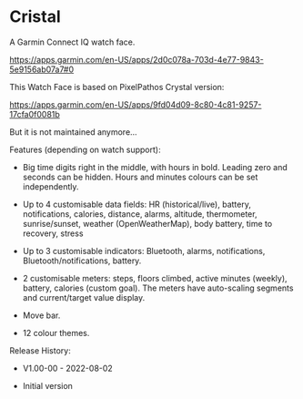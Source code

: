 # Cristal
A Garmin Connect IQ watch face.

https://apps.garmin.com/en-US/apps/2d0c078a-703d-4e77-9843-5e9156ab07a7#0

This Watch Face is based on PixelPathos Crystal version:

https://apps.garmin.com/en-US/apps/9fd04d09-8c80-4c81-9257-17cfa0f0081b

But it is not maintained anymore...

Features (depending on watch support):

- Big time digits right in the middle, with hours in bold. Leading zero and seconds can be hidden. Hours and minutes colours can be set independently.

- Up to 4 customisable data fields: HR (historical/live), battery, notifications, calories, distance, alarms, altitude, thermometer, sunrise/sunset, weather (OpenWeatherMap), body battery, time to recovery, stress

- Up to 3 customisable indicators: Bluetooth, alarms, notifications, Bluetooth/notifications, battery.

- 2 customisable meters: steps, floors climbed, active minutes (weekly), battery, calories (custom goal). The meters have auto-scaling segments and current/target value display.

- Move bar.

- 12 colour themes.


Release History:

- V1.00-00 - 2022-08-02
* Initial version
